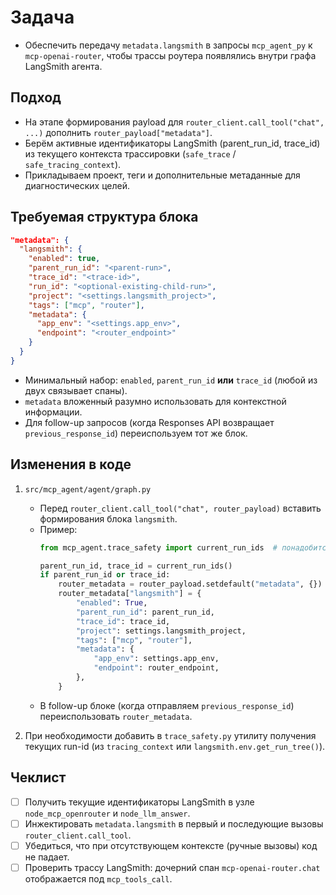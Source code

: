 # Задача

- Обеспечить передачу `metadata.langsmith` в запросы `mcp_agent_py` к `mcp-openai-router`, чтобы трассы роутера появлялись внутри графа LangSmith агента.

## Подход

- На этапе формирования payload для `router_client.call_tool("chat", ...)` дополнить `router_payload["metadata"]`.
- Берём активные идентификаторы LangSmith (parent_run_id, trace_id) из текущего контекста трассировки (`safe_trace` / `safe_tracing_context`).
- Прикладываем проект, теги и дополнительные метаданные для диагностических целей.

## Требуемая структура блока

```json
"metadata": {
  "langsmith": {
    "enabled": true,
    "parent_run_id": "<parent-run>",
    "trace_id": "<trace-id>",
    "run_id": "<optional-existing-child-run>",
    "project": "<settings.langsmith_project>",
    "tags": ["mcp", "router"],
    "metadata": {
      "app_env": "<settings.app_env>",
      "endpoint": "<router_endpoint>"
    }
  }
}
```

- Минимальный набор: `enabled`, `parent_run_id` **или** `trace_id` (любой из двух связывает спаны).
- `metadata` вложенный разумно использовать для контекстной информации.
- Для follow-up запросов (когда Responses API возвращает `previous_response_id`) переиспользуем тот же блок.

## Изменения в коде

1. `src/mcp_agent/agent/graph.py`
   - Перед `router_client.call_tool("chat", router_payload)` вставить формирования блока `langsmith`.
   - Пример: 
     ```python
     from mcp_agent.trace_safety import current_run_ids  # понадобится вспомогательная функция

     parent_run_id, trace_id = current_run_ids()
     if parent_run_id or trace_id:
         router_metadata = router_payload.setdefault("metadata", {})
         router_metadata["langsmith"] = {
             "enabled": True,
             "parent_run_id": parent_run_id,
             "trace_id": trace_id,
             "project": settings.langsmith_project,
             "tags": ["mcp", "router"],
             "metadata": {
                 "app_env": settings.app_env,
                 "endpoint": router_endpoint,
             },
         }
     ```
   - В follow-up блоке (когда отправляем `previous_response_id`) переиспользовать `router_metadata`.

2. При необходимости добавить в `trace_safety.py` утилиту получения текущих run-id (из `tracing_context` или `langsmith.env.get_run_tree()`).

## Чеклист

- [ ] Получить текущие идентификаторы LangSmith в узле `node_mcp_openrouter` и `node_llm_answer`.
- [ ] Инжектировать `metadata.langsmith` в первый и последующие вызовы `router_client.call_tool`.
- [ ] Убедиться, что при отсутствующем контексте (ручные вызовы) код не падает.
- [ ] Проверить трассу LangSmith: дочерний спан `mcp-openai-router.chat` отображается под `mcp_tools_call`.
